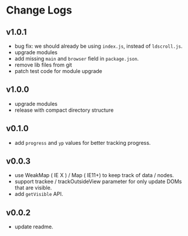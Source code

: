 # Change Logs

## v1.0.1

 - bug fix: we should already be using `index.js`, instead of `ldscroll.js`.
 - upgrade modules
 - add missing `main` and `browser` field in `package.json`.
 - remove lib files from git
 - patch test code for module upgrade


## v1.0.0

 - upgrade modules
 - release with compact directory structure

 
## v0.1.0

 - add `progress` and `yp` values for better tracking progress.


## v0.0.3

 - use WeakMap ( IE X ) / Map ( IE11+) to keep track of data / nodes.
 - support trackee / trackOutsideView parameter for only update DOMs that are visible.
 - add `getVisible` API.

## v0.0.2

 - update readme.
